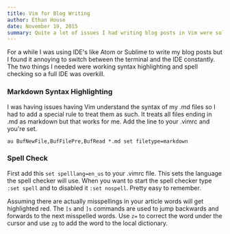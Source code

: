 ```yaml
---
title: Vim for Blog Writing
author: Ethan House
date: November 19, 2015
summary: Quite a lot of issues I had writing blog posts in Vim were solved with a few config edits. 
---
```


For a while I was using IDE's like Atom or Sublime to write my blog posts but I
found it annoying to switch between the terminal and the IDE constantly. The
two things I needed were working syntax highlighting and spell checking so a full
IDE was overkill. 

### Markdown Syntax Highlighting

I was having issues having Vim understand the syntax of my .md files so I had
to add a special rule to treat them as such. It treats all files ending in .md
as markdown but that works for me. Add the line to your .vimrc and you're set. 

    au BufNewFile,BufFilePre,BufRead *.md set filetype=markdown

### Spell Check

First add this `set spelllang=en_us` to your .vimrc file. This sets the
language the spell checker will use. When you want to start the spell checker
type `:set spell` and to disabled it `:set nospell`. Pretty easy to remember.

Assuming there are actually misspellings in your article words will get
highlighted red. The `[s` and `]s` commands are used to jump backwards and
forwards to the next misspelled words. Use `z=` to correct the word under the
cursor and use `zg` to add the word to the local dictionary. 
